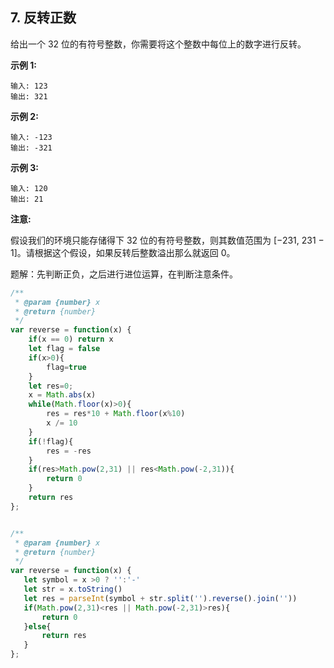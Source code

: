 ## 7. 反转正数


给出一个 32 位的有符号整数，你需要将这个整数中每位上的数字进行反转。

**示例 1:**

```
输入: 123
输出: 321
```

 **示例 2:**

```
输入: -123
输出: -321
```

**示例 3:**

```
输入: 120
输出: 21
```
**注意:**

假设我们的环境只能存储得下 32 位的有符号整数，则其数值范围为 [−231,  231 − 1]。请根据这个假设，如果反转后整数溢出那么就返回 0。



题解：先判断正负，之后进行进位运算，在判断注意条件。



```javascript
/**
 * @param {number} x
 * @return {number}
 */
var reverse = function(x) {
    if(x == 0) return x
    let flag = false
    if(x>0){
        flag=true
    }
    let res=0;
    x = Math.abs(x)
    while(Math.floor(x)>0){
        res = res*10 + Math.floor(x%10)
        x /= 10 
    }
    if(!flag){
        res = -res
    }
    if(res>Math.pow(2,31) || res<Math.pow(-2,31)){
        return 0
    }
    return res
};


/**
 * @param {number} x
 * @return {number}
 */
var reverse = function(x) {
   let symbol = x >0 ? '':'-'
   let str = x.toString()
   let res = parseInt(symbol + str.split('').reverse().join(''))
   if(Math.pow(2,31)<res || Math.pow(-2,31)>res){
       return 0
   }else{
       return res
   }
};
```

